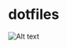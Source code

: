 dotfiles
========

![Alt text](https://cdn.rawgit.com/rawiriblundell/dotfiles/master/termtosvg_e_udnoec.svg "setprompt demonstration")
